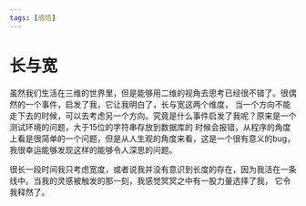```yaml
---
tags: [感悟]
---
```


# 长与宽
虽然我们生活在三维的世界里，但是能够用二维的视角去思考已经很不错了。很偶然的一个事件，启发了我，它让我明白了，长与宽这两个维度，
当一个方向不能走下去的时候，可以去考虑另一个方向。究竟是什么事件启发了我呢？原来是一个测试环境的问题，大于15位的字符串存放到数据库的
时候会报错，从程序的角度上看是很简单的一个问题，但是从人生观的角度来看，这是一个很有意义的bug，我很幸运能够发现这样的能够令人深思的问题。

很长一段时间我只考虑宽度，或者说我并没有意识到长度的存在，因为我活在一条线中。当我的灵感被触发的那一刻，我感觉冥冥之中有一股力量选择了我，
它令我释然了。
